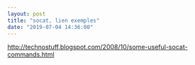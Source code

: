 ```yaml
---
layout: post
title: "socat, lien exemples"
date: "2019-07-04 14:36:00"
---
```

<a href="http://technostuff.blogspot.com/2008/10/some-useful-socat-commands.html">http://technostuff.blogspot.com/2008/10/some-useful-socat-commands.html</a>
